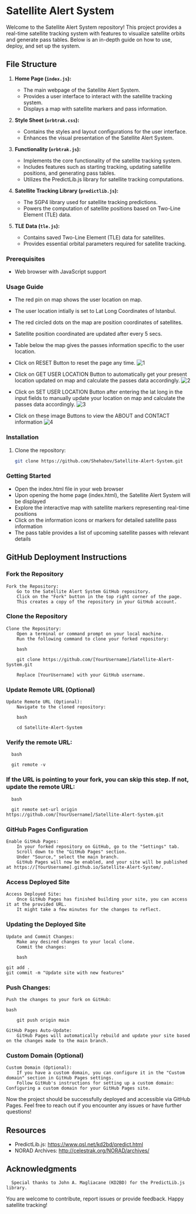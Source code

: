 # Satellite Alert System

Welcome to the Satellite Alert System repository! This project provides a real-time satellite tracking system with features to visualize satellite orbits and generate pass tables. Below is an in-depth guide on how to use, deploy, and set up the system.

## File Structure

1. **Home Page (`index.js`):**
   - The main webpage of the Satellite Alert System.
   - Provides a user interface to interact with the satellite tracking system.
   - Displays a map with satellite markers and pass information.

2. **Style Sheet (`orbtrak.css`):**
   - Contains the styles and layout configurations for the user interface.
   - Enhances the visual presentation of the Satellite Alert System.

3. **Functionality (`orbtrak.js`):**
   - Implements the core functionality of the satellite tracking system.
   - Includes features such as starting tracking, updating satellite positions, and generating pass tables.
   - Utilizes the PredictLib.js library for satellite tracking computations.

4. **Satellite Tracking Library (`predictlib.js`):**
   - The SGP4 library used for satellite tracking predictions.
   - Powers the computation of satellite positions based on Two-Line Element (TLE) data.

5. **TLE Data (`tle.js`):**
   - Contains saved Two-Line Element (TLE) data for satellites.
   - Provides essential orbital parameters required for satellite tracking.


### Prerequisites

- Web browser with JavaScript support

### Usage Guide

- The red pin on map shows the user location on map.
- The user location intially is set to Lat Long Coordinates of Istanbul.
- The red circled dots on the map are position coordinates of satellites.
- Satellite position coordinated are updated after every 5 secs.
- Table below the map gives the passes information specific to the user location.
- Click on RESET Button to reset the page any time.
   ![1](./orbimages/guide/1.png)

- Click on GET USER LOCATION Button to automatically get your present location updated on map and calculate the passes data accordingly.
   ![2](./orbimages/guide/2.png)

- Click on SET USER LOCATION Button after entering the lat long in the input fields to manually update your location on map and calculate the passes data accordingly.
   ![3](./orbimages/guide/3.png)

- Click on these image Buttons to view the ABOUT and CONTACT information
   ![4](./orbimages/guide/4.png)
  
### Installation

1. Clone the repository:
   ```bash
   git clone https://github.com/Shehabov/Satellite-Alert-System.git

### Getting Started

- Open the index.html file in your web browser
- Upon opening the home page (index.html), the Satellite Alert System will be displayed
- Explore the interactive map with satellite markers representing real-time positions
- Click on the information icons or markers for detailed satellite pass information
- The pass table provides a list of upcoming satellite passes with relevant details

## GitHub Deployment Instructions

### Fork the Repository

    Fork the Repository:
        Go to the Satellite Alert System GitHub repository.
        Click on the "Fork" button in the top right corner of the page.
        This creates a copy of the repository in your GitHub account.

### Clone the Repository

    Clone the Repository:
        Open a terminal or command prompt on your local machine.
        Run the following command to clone your forked repository:

        bash

        git clone https://github.com/[YourUsername]/Satellite-Alert-System.git

        Replace [YourUsername] with your GitHub username.

### Update Remote URL (Optional)

    Update Remote URL (Optional):
        Navigate to the cloned repository:

        bash

        cd Satellite-Alert-System

### Verify the remote URL:

      bash

      git remote -v

### If the URL is pointing to your fork, you can skip this step. If not, update the remote URL:

      bash

      git remote set-url origin https://github.com/[YourUsername]/Satellite-Alert-System.git

### GitHub Pages Configuration

    Enable GitHub Pages:
        In your forked repository on GitHub, go to the "Settings" tab.
        Scroll down to the "GitHub Pages" section.
        Under "Source," select the main branch.
        GitHub Pages will now be enabled, and your site will be published at https://[YourUsername].github.io/Satellite-Alert-System/.

### Access Deployed Site

    Access Deployed Site:
        Once GitHub Pages has finished building your site, you can access it at the provided URL.
        It might take a few minutes for the changes to reflect.

### Updating the Deployed Site

    Update and Commit Changes:
        Make any desired changes to your local clone.
        Commit the changes:

        bash

    git add .
    git commit -m "Update site with new features"

### Push Changes:

    Push the changes to your fork on GitHub:

    bash

        git push origin main

    GitHub Pages Auto-Update:
        GitHub Pages will automatically rebuild and update your site based on the changes made to the main branch.

### Custom Domain (Optional)

    Custom Domain (Optional):
        If you have a custom domain, you can configure it in the "Custom domain" section in GitHub Pages settings.
        Follow GitHub's instructions for setting up a custom domain: Configuring a custom domain for your GitHub Pages site.

Now the project should be successfully deployed and accessible via GitHub Pages. Feel free to reach out if you encounter any issues or have further questions!

## Resources

 - PredictLib.js: https://www.qsl.net/kd2bd/predict.html
 - NORAD Archives: http://celestrak.org/NORAD/archives/

## Acknowledgments
      Special thanks to John A. Magliacane (KD2BD) for the PredictLib.js library.

You are welcome to contribute, report issues or provide feedback. Happy satellite tracking!
